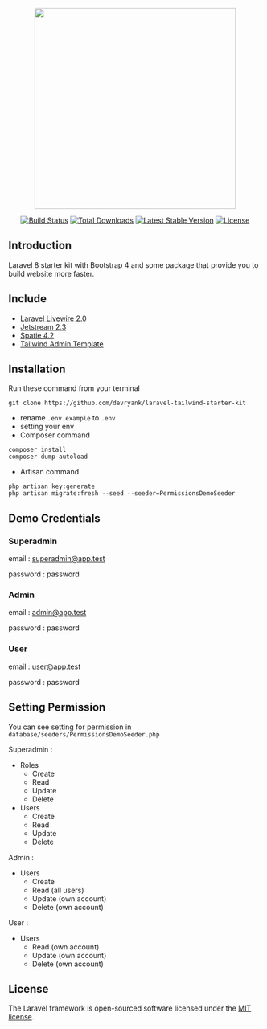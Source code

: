 <p align="center"><a href="https://laravel.com"
       target="_blank"><img
             src="https://raw.githubusercontent.com/laravel/art/master/logo-lockup/5%20SVG/2%20CMYK/1%20Full%20Color/laravel-logolockup-cmyk-red.svg"
             width="400"></a></p>

<p align="center">
    <a href="https://travis-ci.org/laravel/framework"><img src="https://travis-ci.org/laravel/framework.svg"
             alt="Build Status"></a>
    <a href="https://packagist.org/packages/laravel/framework"><img
             src="https://img.shields.io/packagist/dt/laravel/framework"
             alt="Total Downloads"></a>
    <a href="https://packagist.org/packages/laravel/framework"><img
             src="https://img.shields.io/packagist/v/laravel/framework"
             alt="Latest Stable Version"></a>
    <a href="https://packagist.org/packages/laravel/framework"><img
             src="https://img.shields.io/packagist/l/laravel/framework"
             alt="License"></a>
</p>

## Introduction
Laravel 8 starter kit with Bootstrap 4 and some package that provide you to build website more faster.

## Include
- <a href="https://laravel-livewire.com/">Laravel Livewire 2.0</a>
- <a href="https://jetstream.laravel.com/2.x/introduction.html">Jetstream 2.3</a>
- <a href="https://spatie.be/docs/laravel-permission/v4/introduction">Spatie 4.2</a>
- <a href="https://github.com/davidgrzyb/tailwind-admin-template">Tailwind Admin Template</a>


## Installation
Run these command from your terminal
```
git clone https://github.com/devryank/laravel-tailwind-starter-kit
```
- rename ``.env.example`` to ``.env``
- setting your env
- Composer command
```
composer install
composer dump-autoload
```
- Artisan command
```
php artisan key:generate
php artisan migrate:fresh --seed --seeder=PermissionsDemoSeeder
```

## Demo Credentials
### Superadmin
email : superadmin@app.test

password : password

### Admin
email : admin@app.test

password : password

### User
email : user@app.test

password : password

## Setting Permission
You can see setting for permission in ``database/seeders/PermissionsDemoSeeder.php``

Superadmin :
- Roles
    - Create
    - Read
    - Update
    - Delete
- Users
    - Create
    - Read
    - Update
    - Delete

Admin :
- Users
    - Create
    - Read (all users)
    - Update (own account)
    - Delete (own account)

User :
- Users
    - Read (own account)
    - Update (own account)
    - Delete (own account)

## License

The Laravel framework is open-sourced software licensed under the [MIT license](https://opensource.org/licenses/MIT).